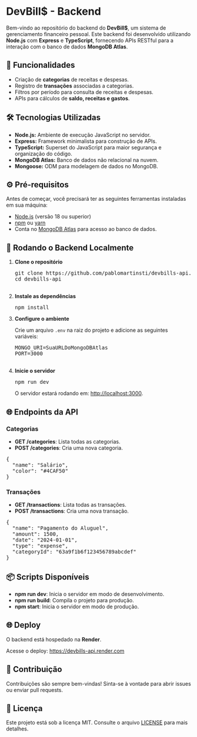 <h1>DevBill$ - Backend</h1>
<p>
    Bem-vindo ao repositório do backend do <strong>DevBill$</strong>, um sistema de gerenciamento financeiro pessoal. 
    Este backend foi desenvolvido utilizando <strong>Node.js</strong> com <strong>Express</strong> e <strong>TypeScript</strong>, 
    fornecendo APIs RESTful para a interação com o banco de dados <strong>MongoDB Atlas</strong>.
</p>

<h2>🚀 Funcionalidades</h2>
<ul>
    <li>Criação de <strong>categorias</strong> de receitas e despesas.</li>
    <li>Registro de <strong>transações</strong> associadas a categorias.</li>
    <li>Filtros por período para consulta de receitas e despesas.</li>
    <li>APIs para cálculos de <strong>saldo, receitas e gastos</strong>.</li>
</ul>

<h2>🛠️ Tecnologias Utilizadas</h2>
<ul>
    <li><strong>Node.js:</strong> Ambiente de execução JavaScript no servidor.</li>
    <li><strong>Express:</strong> Framework minimalista para construção de APIs.</li>
    <li><strong>TypeScript:</strong> Superset do JavaScript para maior segurança e organização do código.</li>
    <li><strong>MongoDB Atlas:</strong> Banco de dados não relacional na nuvem.</li>
    <li><strong>Mongoose:</strong> ODM para modelagem de dados no MongoDB.</li>
</ul>

<h2>⚙️ Pré-requisitos</h2>
<p>Antes de começar, você precisará ter as seguintes ferramentas instaladas em sua máquina:</p>
<ul>
    <li><a href="https://nodejs.org/">Node.js</a> (versão 18 ou superior)</li>
    <li><a href="https://www.npmjs.com/">npm</a> ou <a href="https://yarnpkg.com/">yarn</a></li>
    <li>Conta no <a href="https://www.mongodb.com/cloud/atlas">MongoDB Atlas</a> para acesso ao banco de dados.</li>
</ul>

<h2>🚀 Rodando o Backend Localmente</h2>
<ol>
    <li>
        <strong>Clone o repositório</strong>
        <pre>
git clone https://github.com/pablomartinsti/devbills-api.git
cd devbills-api
        </pre>
    </li>
    <li>
        <strong>Instale as dependências</strong>
        <pre>npm install</pre>
    </li>
    <li>
        <strong>Configure o ambiente</strong>
        <p>Crie um arquivo <code>.env</code> na raiz do projeto e adicione as seguintes variáveis:</p>
        <pre>
MONGO_URI=SuaURLDoMongoDBAtlas
PORT=3000
        </pre>
    </li>
    <li>
        <strong>Inicie o servidor</strong>
        <pre>npm run dev</pre>
        <p>O servidor estará rodando em: <a href="http://localhost:3000">http://localhost:3000</a>.</p>
    </li>
</ol>

<h2>🌐 Endpoints da API</h2>
<h3><strong>Categorias</strong></h3>
<ul>
    <li><strong>GET /categories</strong>: Lista todas as categorias.</li>
    <li><strong>POST /categories</strong>: Cria uma nova categoria.</li>
</ul>
<pre>
{
  "name": "Salário",
  "color": "#4CAF50"
}
</pre>

<h3><strong>Transações</strong></h3>
<ul>
    <li><strong>GET /transactions</strong>: Lista todas as transações.</li>
    <li><strong>POST /transactions</strong>: Cria uma nova transação.</li>
</ul>
<pre>
{
  "name": "Pagamento do Aluguel",
  "amount": 1500,
  "date": "2024-01-01",
  "type": "expense",
  "categoryId": "63a9f1b6f123456789abcdef"
}
</pre>

<h2>📦 Scripts Disponíveis</h2>
<ul>
    <li><strong>npm run dev</strong>: Inicia o servidor em modo de desenvolvimento.</li>
    <li><strong>npm run build</strong>: Compila o projeto para produção.</li>
    <li><strong>npm start</strong>: Inicia o servidor em modo de produção.</li>
</ul>

<h2>🌐 Deploy</h2>
<p>O backend está hospedado na <strong>Render</strong>.</p>
<p>Acesse o deploy: <a href="https://devbills-api-1.onrender.com">https://devbills-api.render.com</a></p>

<h2>🤝 Contribuição</h2>
<p>Contribuições são sempre bem-vindas! Sinta-se à vontade para abrir issues ou enviar pull requests.</p>

<h2>📄 Licença</h2>
<p>Este projeto está sob a licença MIT. Consulte o arquivo <a href="LICENSE">LICENSE</a> para mais detalhes.</p>
